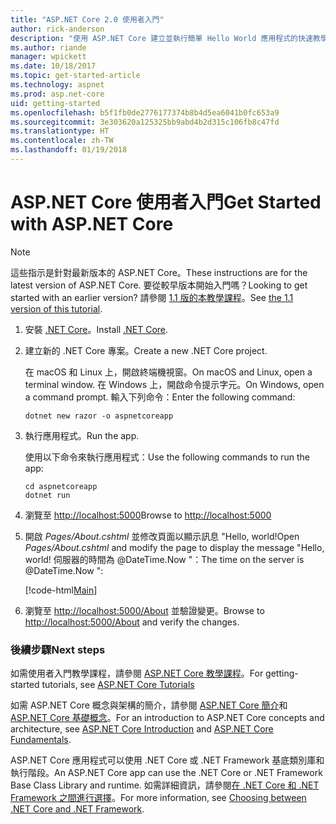```yaml
---
title: "ASP.NET Core 2.0 使用者入門"
author: rick-anderson
description: "使用 ASP.NET Core 建立並執行簡單 Hello World 應用程式的快速教學課程。"
ms.author: riande
manager: wpickett
ms.date: 10/18/2017
ms.topic: get-started-article
ms.technology: aspnet
ms.prod: asp.net-core
uid: getting-started
ms.openlocfilehash: b5f1fb0de2776177374b8b4d5ea6041b0fc653a9
ms.sourcegitcommit: 3e303620a125325bb9abd4b2d315c106fb8c47fd
ms.translationtype: HT
ms.contentlocale: zh-TW
ms.lasthandoff: 01/19/2018
---
```

# <a name="get-started-with-aspnet-core"></a><span data-ttu-id="1bdd2-103">ASP.NET Core 使用者入門</span><span class="sxs-lookup"><span data-stu-id="1bdd2-103">Get Started with ASP.NET Core</span></span>

> [!NOTE]
> <span data-ttu-id="1bdd2-104">這些指示是針對最新版本的 ASP.NET Core。</span><span class="sxs-lookup"><span data-stu-id="1bdd2-104">These instructions are for the latest version of ASP.NET Core.</span></span> <span data-ttu-id="1bdd2-105">要從較早版本開始入門嗎？</span><span class="sxs-lookup"><span data-stu-id="1bdd2-105">Looking to get started with an earlier version?</span></span> <span data-ttu-id="1bdd2-106">請參閱 [1.1 版的本教學課程](xref:getting-started-1.1)。</span><span class="sxs-lookup"><span data-stu-id="1bdd2-106">See [the 1.1 version of this tutorial](xref:getting-started-1.1).</span></span>

1. <span data-ttu-id="1bdd2-107">安裝 [.NET Core](https://www.microsoft.com/net/core/)。</span><span class="sxs-lookup"><span data-stu-id="1bdd2-107">Install [.NET Core](https://www.microsoft.com/net/core/).</span></span>

2. <span data-ttu-id="1bdd2-108">建立新的 .NET Core 專案。</span><span class="sxs-lookup"><span data-stu-id="1bdd2-108">Create a new .NET Core project.</span></span>

   <span data-ttu-id="1bdd2-109">在 macOS 和 Linux 上，開啟終端機視窗。</span><span class="sxs-lookup"><span data-stu-id="1bdd2-109">On macOS and Linux, open a terminal window.</span></span> <span data-ttu-id="1bdd2-110">在 Windows 上，開啟命令提示字元。</span><span class="sxs-lookup"><span data-stu-id="1bdd2-110">On Windows, open a command prompt.</span></span> <span data-ttu-id="1bdd2-111">輸入下列命令：</span><span class="sxs-lookup"><span data-stu-id="1bdd2-111">Enter the following command:</span></span>

    ```terminal
    dotnet new razor -o aspnetcoreapp
    ```
    
4. <span data-ttu-id="1bdd2-112">執行應用程式。</span><span class="sxs-lookup"><span data-stu-id="1bdd2-112">Run the app.</span></span>

    <span data-ttu-id="1bdd2-113">使用以下命令來執行應用程式：</span><span class="sxs-lookup"><span data-stu-id="1bdd2-113">Use the following commands to run the app:</span></span>

    ```terminal
    cd aspnetcoreapp
    dotnet run
    ```

5. <span data-ttu-id="1bdd2-114">瀏覽至 [http://localhost:5000](http://localhost:5000)</span><span class="sxs-lookup"><span data-stu-id="1bdd2-114">Browse to [http://localhost:5000](http://localhost:5000)</span></span>

6. <span data-ttu-id="1bdd2-115">開啟 *Pages/About.cshtml* 並修改頁面以顯示訊息 "Hello, world!</span><span class="sxs-lookup"><span data-stu-id="1bdd2-115">Open *Pages/About.cshtml* and modify the page to display the message "Hello, world!</span></span> <span data-ttu-id="1bdd2-116">伺服器的時間為 @DateTime.Now "：</span><span class="sxs-lookup"><span data-stu-id="1bdd2-116">The time on the server is @DateTime.Now ":</span></span>

    [!code-html[Main](getting-started/sample/getting-started/about.cshtml?highlight=9&range=1-9)]

7. <span data-ttu-id="1bdd2-117">瀏覽至 [http://localhost:5000/About](http://localhost:5000/About) 並驗證變更。</span><span class="sxs-lookup"><span data-stu-id="1bdd2-117">Browse to [http://localhost:5000/About](http://localhost:5000/About) and verify the changes.</span></span>

### <a name="next-steps"></a><span data-ttu-id="1bdd2-118">後續步驟</span><span class="sxs-lookup"><span data-stu-id="1bdd2-118">Next steps</span></span>

<span data-ttu-id="1bdd2-119">如需使用者入門教學課程，請參閱 [ASP.NET Core 教學課程](tutorials/index.md)。</span><span class="sxs-lookup"><span data-stu-id="1bdd2-119">For getting-started tutorials, see [ASP.NET Core Tutorials](tutorials/index.md)</span></span>

<span data-ttu-id="1bdd2-120">如需 ASP.NET Core 概念與架構的簡介，請參閱 [ASP.NET Core 簡介](index.md)和 [ASP.NET Core 基礎概念](fundamentals/index.md)。</span><span class="sxs-lookup"><span data-stu-id="1bdd2-120">For an introduction to ASP.NET Core concepts and architecture, see [ASP.NET Core Introduction](index.md) and [ASP.NET Core Fundamentals](fundamentals/index.md).</span></span>

<span data-ttu-id="1bdd2-121">ASP.NET Core 應用程式可以使用 .NET Core 或 .NET Framework 基底類別庫和執行階段。</span><span class="sxs-lookup"><span data-stu-id="1bdd2-121">An ASP.NET Core app can use the .NET Core or .NET Framework Base Class Library and runtime.</span></span> <span data-ttu-id="1bdd2-122">如需詳細資訊，請參閱[在 .NET Core 和 .NET Framework 之間進行選擇](https://docs.microsoft.com/dotnet/articles/standard/choosing-core-framework-server)。</span><span class="sxs-lookup"><span data-stu-id="1bdd2-122">For more information, see [Choosing between .NET Core and .NET Framework](https://docs.microsoft.com/dotnet/articles/standard/choosing-core-framework-server).</span></span>
